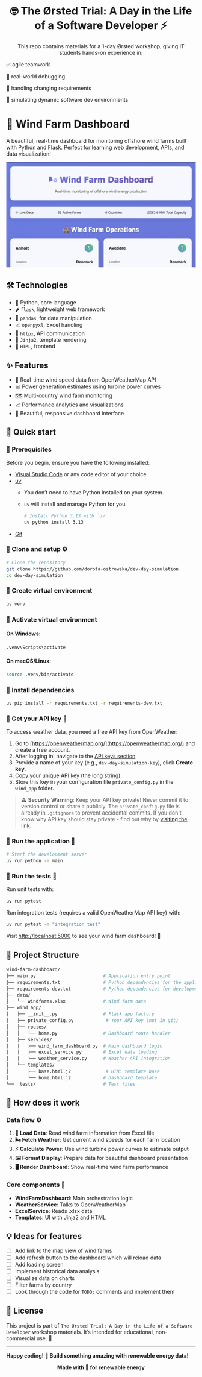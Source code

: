 <div style="text-align: center">

# 🤓 The Ørsted Trial: A Day in the Life of a Software Developer ⚡️

This repo contains materials for a 1-day Ørsted workshop, giving IT students hands-on experience in:

</div>

✅ agile teamwork

🐛 real-world debugging

🔄 handling changing requirements

🚢 simulating dynamic software dev environments

# 🌊 Wind Farm Dashboard

A beautiful, real-time dashboard for monitoring offshore wind farms built with Python and Flask. Perfect for learning web development, APIs, and data visualization!

![Image presenting the dashboard](.assets/dashboard.png)

## 🛠 Technologies

- 🐍 Python, core language
- 🌶️ `flask`, lightweight web framework
- 🐼 `pandas`, for data manipulation
- 📈 `openpyxl`, Excel handling
- 🤌 `httpx`, API communication
- 🥷 `Jinja2`, template rendering
- 🎀 `HTML`, frontend

## ✨ Features

- 🔄 Real-time wind speed data from OpenWeatherMap API
- 📊 Power generation estimates using turbine power curves
- 🗺️ Multi-country wind farm monitoring
- 📈 Performance analytics and visualizations
- 🎨 Beautiful, responsive dashboard interface

## 🚀 Quick start

### 🔵 Prerequisites

Before you begin, ensure you have the following installed:

- [Visual Studio Code](https://code.visualstudio.com/download) or any code editor of your choice  
- [uv](https://docs.astral.sh/uv/getting-started/installation/)  
  - You don’t need to have Python installed on your system.  
  - `uv` will install and manage Python for you.  
 
    ```bash
    # Install Python 3.13 with `uv`
    uv python install 3.13
    ```
- [Git](https://git-scm.com/downloads)

### 🔵 Clone and setup ⚙️

```bash
# Clone the repository
git clone https://github.com/dorota-ostrowska/dev-day-simulation
cd dev-day-simulation
```

### 🔵 Create virtual environment
```bash
uv venv
```

### 🔵 Activate virtual environment
#### On Windows:
```bash
.venv\Scripts\activate
```

#### On macOS/Linux:
```bash
source .venv/bin/activate
```

### 🔵 Install dependencies
```bash
uv pip install -r requirements.txt -r requirements-dev.txt
```

### 🔵 Get your API key 🔑

To access weather data, you need a free API key from OpenWeather:

1. Go to [https://openweathermap.org/](https://openweathermap.org/) and create a free account.
1. After logging in, navigate to the [API keys section](https://home.openweathermap.org/api_keys).
1. Provide a name of your key (e.g., `dev-day-simulation-key`), click **Create key**.
1. Copy your unique API key (the long string).
1. Store this key in your configuration file `private_config.py` in the `wind_app` folder.

> ⚠️ **Security Warning**: Keep your API key private! Never commit it to version control or share it publicly. The `private_config.py` file is already in `.gitignore` to prevent accidental commits. If you don't know why API key should stay private - find out why by [visiting the link](https://www.shopify.com/blog/api-key-explained).

### 🔹 Run the application 🏃

```bash
# Start the development server
uv run python -m main
```

### 🔹 Run the tests 🧪

Run unit tests with:

```bash
uv run pytest
```

Run integration tests (requires a valid OpenWeatherMap API key) with:

```bash
uv run pytest -m "integration_test"
```

Visit [http://localhost:5000](http://localhost:5000) to see your wind farm dashboard! 🎉

## 📁 Project Structure

```bash
wind-farm-dashboard/
├── main.py                         # Application entry point
├── requirements.txt                # Python dependencies for the application
├── requirements-dev.txt            # Python dependencies for development
├── data/
│   └── windfarms.xlsx              # Wind farm data
├── wind_app/
│   ├── __init__.py                 # Flask app factory
│   ├── private_config.py            # Your API key (not in git)
│   ├── routes/
│   │   └── home.py                 # Dashboard route handler
│   ├── services/
│   │   ├── wind_farm_dashboard.py  # Main dashboard logic
│   │   ├── excel_service.py        # Excel data loading
│   │   └── weather_service.py      # Weather API integration
│   └── templates/
│       ├── base.html.j2             # HTML template base
│       └── home.html.j2            # Dashboard template
└──  tests/                         # Test files
```

## 🧠 How does it work

### Data flow ⚙️

1. **📂 Load Data**: Read wind farm information from Excel file
2. **🌬 Fetch Weather**: Get current wind speeds for each farm location
3. **⚡ Calculate Power**: Use wind turbine power curves to estimate output
4. **🖼 Format Display**: Prepare data for beautiful dashboard presentation
5. **🖥 Render Dashboard**: Show real-time wind farm performance

### Core components 🧩

- **WindFarmDashboard**: Main orchestration logic
- **WeatherService**: Talks to OpenWeatherMap
- **ExcelService**: Reads .xlsx data
- **Templates**: UI with Jinja2 and HTML

## 💡 Ideas for features

- [ ] Add link to the map view of wind farms
- [ ] Add refresh button to the dashboard which will reload data
- [ ] Add loading screen
- [ ] Implement historical data analysis
- [ ] Visualize data on charts
- [ ] Filter farms by country
- [ ] Look through the code for `TODO:` comments and implement them

## 📄 License

This project is part of `The Ørsted Trial: A Day in the Life of a Software Developer` workshop materials. It’s intended for educational, non-commercial use. 🌱

---

**Happy coding! 🚀 Build something amazing with renewable energy data!**

<div style="text-align: center">

**Made with 💚 for renewable energy**

</div>
